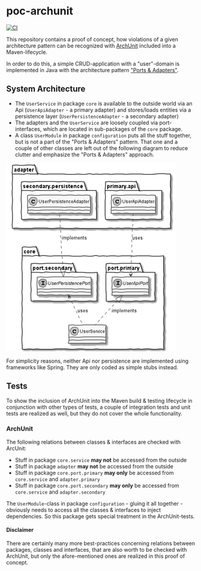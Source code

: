 # poc-archunit

[![CI](https://github.com/tinohertlein/poc-archunit/actions/workflows/ci.yml/badge.svg)](https://github.com/tinohertlein/poc-archunit/actions/workflows/ci.yml)

This repository contains a proof of concept, how violations of a given architecture pattern can be recognized
with [ArchUnit](https://www.archunit.org/) included into a Maven-lifecycle.

In order to do this, a simple CRUD-application with a "user"-domain is implemented in Java with the architecture
pattern ["Ports & Adapters"](https://medium.com/idealo-tech-blog/hexagonal-ports-adapters-architecture-e3617bcf00a0).

## System Architecture

* The `UserService` in package `core` is available to the outside world via an Api (`UserApiAdapter` - a primary
  adapter)
  and stores/loads entities via a persistence layer (`UserPersistenceAdapter` - a secondary adapter)
* The adapters and the `UserService`
  are loosely coupled via port-interfaces, which are located in sub-packages of the `core` package.
* A class `UserModule` in package `configuration` puts all the stuff together, but is not a part of the "Ports &
  Adapters" pattern. That one and a couple of other classes are left out of the following diagram to reduce clutter and
  emphasize the "Ports & Adapters" approach.

![image](docs/system.png)

For simplicity reasons, neither Api nor persistence are implemented using frameworks like Spring. They are only coded as
simple stubs instead.

## Tests

To show the inclusion of ArchUnit into the Maven build & testing lifecycle in conjunction with other types of tests, a
couple of integration tests and unit tests are realized as well, but they do not cover the whole functionality.

### ArchUnit

The following relations between classes & interfaces are checked with ArcUnit:

* Stuff in package `core.service` **may not** be accessed from the outside
* Stuff in package `adapter` **may not** be accessed from the outside
* Stuff in package `core.port.primary` **may only** be accessed from `core.service` and `adapter.primary`
* Stuff in package `core.port.secondary` **may only** be accessed from `core.service` and `adapter.secondary`

The `UserModule`-class in package `configuration` - gluing it all together - obviously needs to access all the classes &
interfaces to inject dependencies. So this package gets special treatment in the ArchUnit-tests.

#### Disclaimer

There are certainly many more best-practices concerning relations between packages, classes and interfaces, that are
also worth to be checked with ArchUnit, but only the afore-mentioned ones are realized in this proof of concept.


